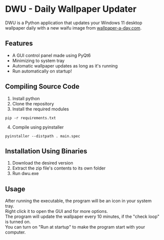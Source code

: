 # DWU - Daily Wallpaper Updater

DWU is a Python application that updates your Windows 11 desktop wallpaper daily with a new waifu image from [wallpaper-a-day.com](https://wallpaper-a-day.com).  

## Features
- A GUI control panel made using PyQt6
- Minimizing to system tray
- Automatic wallpaper updates as long as it's running
- Run automatically on startup!

## Compiling Source Code
1. Install python
2. Clone the repository
3. Install the required modules
```
pip -r requirements.txt
```
4. Compile using pyinstaller
```
pyinstaller --distpath . main.spec
```

## Installation Using Binaries
1. Download the desired version
2. Extract the zip file's contents to its own folder
3. Run dwu.exe

## Usage
After running the executable, the program will be an icon in your system tray.  
Right click it to open the GUI and for more options.  
The program will update the wallpaper every 10 minutes, if the "check loop" is turned on.  
You can turn on "Run at startup" to make the program start with your computer.  